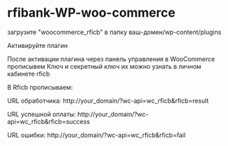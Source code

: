 # rfibank-WP-woo-commerce
загрузите "woocommerce_rficb" в папку ваш-домен/wp-content/plugins

Активируйте плагин

После активации плагина через панель управления в WooCommerce прописывем
Ключ и секретный ключ их можно узнать в личном кабинете rficb


В Rficb прописываем:

URL обработчика: http://your_domain/?wc-api=wc_rficb&rficb=result

URL успешной оплаты: http://your_domain/?wc-api=wc_rficb&rficb=success

URL ошибки: http://your_domain/?wc-api=wc_rficb&rficb=fail
